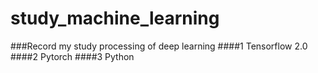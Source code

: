 # study_machine_learning
###Record my study processing of deep learning
####1 Tensorflow 2.0
####2 Pytorch
####3 Python
